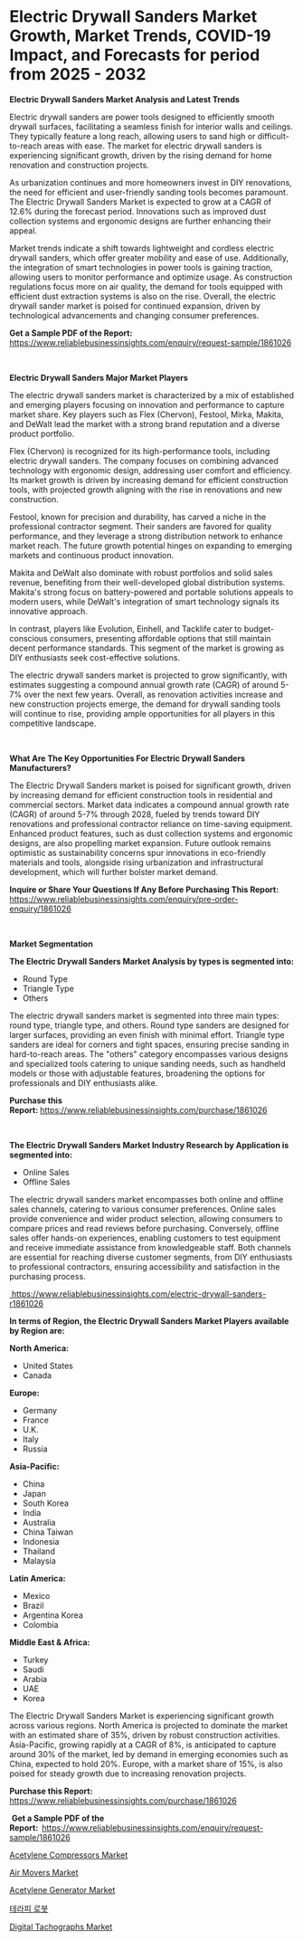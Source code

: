 <p><h1>Electric Drywall Sanders Market Growth, Market Trends, COVID-19 Impact, and Forecasts for period from 2025 - 2032</h1></p><p><strong>Electric Drywall Sanders Market Analysis and Latest Trends</strong></p>
<p><p>Electric drywall sanders are power tools designed to efficiently smooth drywall surfaces, facilitating a seamless finish for interior walls and ceilings. They typically feature a long reach, allowing users to sand high or difficult-to-reach areas with ease. The market for electric drywall sanders is experiencing significant growth, driven by the rising demand for home renovation and construction projects.</p><p>As urbanization continues and more homeowners invest in DIY renovations, the need for efficient and user-friendly sanding tools becomes paramount. The Electric Drywall Sanders Market is expected to grow at a CAGR of 12.6% during the forecast period. Innovations such as improved dust collection systems and ergonomic designs are further enhancing their appeal. </p><p>Market trends indicate a shift towards lightweight and cordless electric drywall sanders, which offer greater mobility and ease of use. Additionally, the integration of smart technologies in power tools is gaining traction, allowing users to monitor performance and optimize usage. As construction regulations focus more on air quality, the demand for tools equipped with efficient dust extraction systems is also on the rise. Overall, the electric drywall sander market is poised for continued expansion, driven by technological advancements and changing consumer preferences.</p></p>
<p><strong>Get a Sample PDF of the Report:&nbsp;</strong> <a href="https://www.reliablebusinessinsights.com/enquiry/request-sample/1861026?utm_campaign=97&utm_medium=2&utm_source=Github&utm_content=ia&utm_term=11042025&utm_id=electric-drywall-sanders">https://www.reliablebusinessinsights.com/enquiry/request-sample/1861026</a></p>
<p>&nbsp;</p>
<p><strong>Electric Drywall Sanders Major Market Players</strong></p>
<p><p>The electric drywall sanders market is characterized by a mix of established and emerging players focusing on innovation and performance to capture market share. Key players such as Flex (Chervon), Festool, Mirka, Makita, and DeWalt lead the market with a strong brand reputation and a diverse product portfolio.</p><p>Flex (Chervon) is recognized for its high-performance tools, including electric drywall sanders. The company focuses on combining advanced technology with ergonomic design, addressing user comfort and efficiency. Its market growth is driven by increasing demand for efficient construction tools, with projected growth aligning with the rise in renovations and new construction.</p><p>Festool, known for precision and durability, has carved a niche in the professional contractor segment. Their sanders are favored for quality performance, and they leverage a strong distribution network to enhance market reach. The future growth potential hinges on expanding to emerging markets and continuous product innovation.</p><p>Makita and DeWalt also dominate with robust portfolios and solid sales revenue, benefiting from their well-developed global distribution systems. Makita's strong focus on battery-powered and portable solutions appeals to modern users, while DeWalt's integration of smart technology signals its innovative approach.</p><p>In contrast, players like Evolution, Einhell, and Tacklife cater to budget-conscious consumers, presenting affordable options that still maintain decent performance standards. This segment of the market is growing as DIY enthusiasts seek cost-effective solutions.</p><p>The electric drywall sanders market is projected to grow significantly, with estimates suggesting a compound annual growth rate (CAGR) of around 5-7% over the next few years. Overall, as renovation activities increase and new construction projects emerge, the demand for drywall sanding tools will continue to rise, providing ample opportunities for all players in this competitive landscape.</p></p>
<p>&nbsp;</p>
<p><strong>What Are The Key Opportunities For Electric Drywall Sanders Manufacturers?</strong></p>
<p><p>The Electric Drywall Sanders market is poised for significant growth, driven by increasing demand for efficient construction tools in residential and commercial sectors. Market data indicates a compound annual growth rate (CAGR) of around 5-7% through 2028, fueled by trends toward DIY renovations and professional contractor reliance on time-saving equipment. Enhanced product features, such as dust collection systems and ergonomic designs, are also propelling market expansion. Future outlook remains optimistic as sustainability concerns spur innovations in eco-friendly materials and tools, alongside rising urbanization and infrastructural development, which will further bolster market demand.</p></p>
<p><strong>Inquire or Share Your Questions If Any Before Purchasing This Report:</strong> <a href="https://www.reliablebusinessinsights.com/enquiry/pre-order-enquiry/1861026?utm_campaign=97&utm_medium=2&utm_source=Github&utm_content=ia&utm_term=11042025&utm_id=electric-drywall-sanders">https://www.reliablebusinessinsights.com/enquiry/pre-order-enquiry/1861026</a></p>
<p>&nbsp;</p>
<p><strong>Market Segmentation</strong></p>
<p><strong>The Electric Drywall Sanders Market Analysis by types is segmented into:</strong></p>
<p><ul><li>Round Type</li><li>Triangle Type</li><li>Others</li></ul></p>
<p><p>The electric drywall sanders market is segmented into three main types: round type, triangle type, and others. Round type sanders are designed for larger surfaces, providing an even finish with minimal effort. Triangle type sanders are ideal for corners and tight spaces, ensuring precise sanding in hard-to-reach areas. The "others" category encompasses various designs and specialized tools catering to unique sanding needs, such as handheld models or those with adjustable features, broadening the options for professionals and DIY enthusiasts alike.</p></p>
<p><strong>Purchase this Report:&nbsp;</strong><a href="https://www.reliablebusinessinsights.com/purchase/1861026?utm_campaign=97&utm_medium=2&utm_source=Github&utm_content=ia&utm_term=11042025&utm_id=electric-drywall-sanders">https://www.reliablebusinessinsights.com/purchase/1861026</a></p>
<p>&nbsp;</p>
<p><strong>The Electric Drywall Sanders Market Industry Research by Application is segmented into:</strong></p>
<p><ul><li>Online Sales</li><li>Offline Sales</li></ul></p>
<p><p>The electric drywall sanders market encompasses both online and offline sales channels, catering to various consumer preferences. Online sales provide convenience and wider product selection, allowing consumers to compare prices and read reviews before purchasing. Conversely, offline sales offer hands-on experiences, enabling customers to test equipment and receive immediate assistance from knowledgeable staff. Both channels are essential for reaching diverse customer segments, from DIY enthusiasts to professional contractors, ensuring accessibility and satisfaction in the purchasing process.</p></p>
<p><a href="https://www.reliablebusinessinsights.com/electric-drywall-sanders-r1861026?utm_campaign=97&utm_medium=2&utm_source=Github&utm_content=ia&utm_term=11042025&utm_id=electric-drywall-sanders">&nbsp;https://www.reliablebusinessinsights.com/electric-drywall-sanders-r1861026</a></p>
<p><strong>In terms of Region, the Electric Drywall Sanders Market Players available by Region are:</strong></p>
<p>
    <p> <strong> North America: </strong>
        <ul>
            <li>United States</li>
            <li>Canada</li>
        </ul>
        </p> 
    <p> <strong> Europe: </strong>
        <ul>
            <li>Germany</li>
            <li>France</li>
            <li>U.K.</li>
            <li>Italy</li>
            <li>Russia</li>
        </ul>
        </p> 
    <p> <strong> Asia-Pacific: </strong>
        <ul>
            <li>China</li>
            <li>Japan</li>
            <li>South Korea</li>
            <li>India</li>
            <li>Australia</li>
            <li>China Taiwan</li>
            <li>Indonesia</li>
            <li>Thailand</li>
            <li>Malaysia</li>
        </ul>
        </p> 
    <p> <strong> Latin America: </strong>
        <ul>
            <li>Mexico</li>
            <li>Brazil</li>
            <li>Argentina Korea</li>
            <li>Colombia</li>
        </ul>
        </p> 
    <p> <strong> Middle East & Africa: </strong>
        <ul>
            <li>Turkey</li>
            <li>Saudi</li>
            <li>Arabia</li>
            <li>UAE</li>
            <li>Korea</li>
        </ul>
    </p>
    </p>
<p><p>The Electric Drywall Sanders Market is experiencing significant growth across various regions. North America is projected to dominate the market with an estimated share of 35%, driven by robust construction activities. Asia-Pacific, growing rapidly at a CAGR of 8%, is anticipated to capture around 30% of the market, led by demand in emerging economies such as China, expected to hold 20%. Europe, with a market share of 15%, is also poised for steady growth due to increasing renovation projects.</p></p>
<p><strong>Purchase this Report: </strong><a href="https://www.reliablebusinessinsights.com/purchase/1861026?utm_campaign=97&utm_medium=2&utm_source=Github&utm_content=ia&utm_term=11042025&utm_id=electric-drywall-sanders">https://www.reliablebusinessinsights.com/purchase/1861026</a></p>
<p>&nbsp;<strong>Get a Sample PDF of the Report:&nbsp;&nbsp;</strong><a href="https://www.reliablebusinessinsights.com/enquiry/request-sample/1861026?utm_campaign=97&utm_medium=2&utm_source=Github&utm_content=ia&utm_term=11042025&utm_id=electric-drywall-sanders">https://www.reliablebusinessinsights.com/enquiry/request-sample/1861026</a></p>
<p><strong></strong></p>
<p><p><a href="https://github.com/aslinalirey9/Market-Research-Report-List-1/blob/main/acetylene-compressors-market.md?utm_campaign=97&utm_medium=2&utm_source=Github&utm_content=ia&utm_term=11042025&utm_id=electric-drywall-sanders">Acetylene Compressors Market</a></p><p><a href="https://github.com/ocambdidarhz/Market-Research-Report-List-1/blob/main/air-movers-market.md?utm_campaign=97&utm_medium=2&utm_source=Github&utm_content=ia&utm_term=11042025&utm_id=electric-drywall-sanders">Air Movers Market</a></p><p><a href="https://github.com/ajegiobitsa/Market-Research-Report-List-1/blob/main/acetylene-generator-market.md?utm_campaign=97&utm_medium=2&utm_source=Github&utm_content=ia&utm_term=11042025&utm_id=electric-drywall-sanders">Acetylene Generator Market</a></p><p><a href="https://github.com/sougarounis/Market-Research-Report-List-7/blob/main/944094354871.md?utm_campaign=97&utm_medium=2&utm_source=Github&utm_content=ia&utm_term=11042025&utm_id=electric-drywall-sanders">테라피 로봇</a></p><p><a href="https://github.com/oshodikurc/Market-Research-Report-List-1/blob/main/digital-tachographs-market.md?utm_campaign=97&utm_medium=2&utm_source=Github&utm_content=ia&utm_term=11042025&utm_id=electric-drywall-sanders">Digital Tachographs Market</a></p></p>